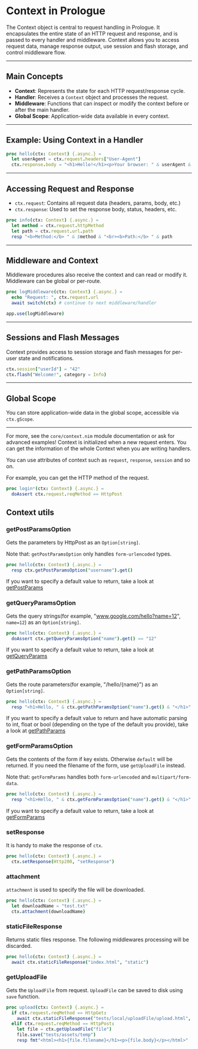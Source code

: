 # Context in Prologue

The Context object is central to request handling in Prologue. It encapsulates the entire state of an HTTP request and response, and is passed to every handler and middleware. Context allows you to access request data, manage response output, use session and flash storage, and control middleware flow.

---

## Main Concepts

- **Context**: Represents the state for each HTTP request/response cycle.
- **Handler**: Receives a `Context` object and processes the request.
- **Middleware**: Functions that can inspect or modify the context before or after the main handler.
- **Global Scope**: Application-wide data available in every context.

---

## Example: Using Context in a Handler

```nim
proc hello(ctx: Context) {.async.} =
  let userAgent = ctx.request.headers["User-Agent"]
  ctx.response.body = "<h1>Hello!</h1><p>Your browser: " & userAgent & "</p>"
```

---

## Accessing Request and Response

- `ctx.request`: Contains all request data (headers, params, body, etc.)
- `ctx.response`: Used to set the response body, status, headers, etc.

```nim
proc info(ctx: Context) {.async.} =
  let method = ctx.request.httpMethod
  let path = ctx.request.url.path
  resp "<b>Method:</b> " & $method & "<br><b>Path:</b> " & path
```

---

## Middleware and Context

Middleware procedures also receive the context and can read or modify it. Middleware can be global or per-route.

```nim
proc logMiddleware(ctx: Context) {.async.} =
  echo "Request: ", ctx.request.url
  await switch(ctx) # continue to next middleware/handler

app.use(logMiddleware)
```

---

## Sessions and Flash Messages

Context provides access to session storage and flash messages for per-user state and notifications.

```nim
ctx.session["userId"] = "42"
ctx.flash("Welcome!", category = Info)
```

---

## Global Scope

You can store application-wide data in the global scope, accessible via `ctx.gScope`.

---

For more, see the `core/context.nim` module documentation or ask for advanced examples!
Context is initialized when a new request enters. You can get the information of the whole Context when you are writing handlers.

You can use attributes of context such as `request`, `response`, `session` and so on.

For example, you can get the HTTP method of the request.

```nim
proc login*(ctx: Context) {.async.} =
  doAssert ctx.request.reqMethod == HttpPost
```

## Context utils

### getPostParamsOption

Gets the parameters by HttpPost as an `Option[string]`.

Note that: `getPostParamsOption` only handles `form-urlencoded` types.

```nim
proc hello(ctx: Context) {.async.} =
  resp ctx.getPostParamsOption("username").get()
```

If you want to specify a default value to return, take a look at [getPostParams](https://planety.github.io/prologue/coreapi/context.html#getPostParams%2CContext%2Cstring%2Cstring)

### getQueryParamsOption

Gets the query strings(for example, "www.google.com/hello?name=12", `name=12`) as an `Option[string]`.

```nim
proc hello(ctx: Context) {.async.} =
  doAssert ctx.getQueryParamsOption("name").get() == "12"
```

If you want to specify a default value to return, take a look at [getQueryParams](https://planety.github.io/prologue/coreapi/context.html#getQueryParams%2CContext%2Cstring%2Cstring)

### getPathParamsOption

Gets the route parameters(for example, "/hello/{name}") as an `Option[string]`.

```nim
proc hello(ctx: Context) {.async.} =
  resp "<h1>Hello, " & ctx.getPathParamsOption("name").get() & "</h1>"
```

If you want to specify a default value to return and have automatic parsing to int, float or bool (depending on the type of the default you provide), take a look at [getPathParams](https://planety.github.io/prologue/coreapi/context.html#getPathParams%2CContext%2Cstring%2CT)

### getFormParamsOption

Gets the contents of the form if key exists. Otherwise `default` will be returned.
If you need the filename of the form, use `getUploadFile` instead.

Note that: `getFormParams` handles both `form-urlencoded` and `multipart/form-data`.

```nim
proc hello(ctx: Context) {.async.} =
  resp "<h1>Hello, " & ctx.getFormParamsOption("name").get() & "</h1>"
```

If you want to specify a default value to return, take a look at [getFormParams](https://planety.github.io/prologue/coreapi/context.html#getFormParams%2CContext%2Cstring%2Cstring)

### setResponse

It is handy to make the response of `ctx`.

```nim
proc hello(ctx: Context) {.async.} =
  ctx.setResponse(Http200, "setResponse")
```

### attachment

`attachment` is used to specify the file will be downloaded.

```nim
proc hello(ctx: Context) {.async.} =
  let downloadName = "test.txt"
  ctx.attachment(downloadName)
```

### staticFileResponse

Returns static files response. The following middlewares processing will be discarded.

```nim
proc hello(ctx: Context) {.async.} =
  await ctx.staticFileResponse("index.html", "static")
```

### getUploadFile
Gets the `UploadFile` from request. `UploadFile` can be saved to disk using `save` function.

```nim
proc upload(ctx: Context) {.async.} =
  if ctx.request.reqMethod == HttpGet:
    await ctx.staticFileResponse("tests/local/uploadFile/upload.html", "")
  elif ctx.request.reqMethod == HttpPost:
    let file = ctx.getUploadFile("file")
    file.save("tests/assets/temp")
    resp fmt"<html><h1>{file.filename}</h1><p>{file.body}</p></html>"
```
